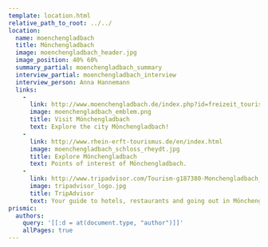 ```yaml
---
template: location.html
relative_path_to_root: ../../
location:
  name: moenchengladbach
  title: Mönchengladbach
  image: moenchengladbach_header.jpg
  image_position: 40% 60%
  summary_partial: moenchengladbach_summary
  interview_partial: moenchengladbach_interview
  interview_person: Anna Hannemann
  links:
    -
      link: http://www.moenchengladbach.de/index.php?id=freizeit_tourismus&L=1
      image: moenchengladbach_emblem.png
      title: Visit Mönchengladbach
      text: Explore the city Mönchengladbach!
    -
      link: http://www.rhein-erft-tourismus.de/en/index.html
      image: moenchengladbach_schloss_rheydt.jpg
      title: Explore Mönchengladbach
      text: Points of interest of Mönchengladbach.
    -
      link: http://www.tripadvisor.com/Tourism-g187380-Monchengladbach_North_Rhine_Westphalia-Vacations.html
      image: tripadvisor_logo.jpg
      title: TripAdvisor
      text: Your guide to hotels, restaurants and going out in Mönchengladbach.
prismic:
  authors:
    query: '[[:d = at(document.type, "author")]]'
    allPages: true
---
```

